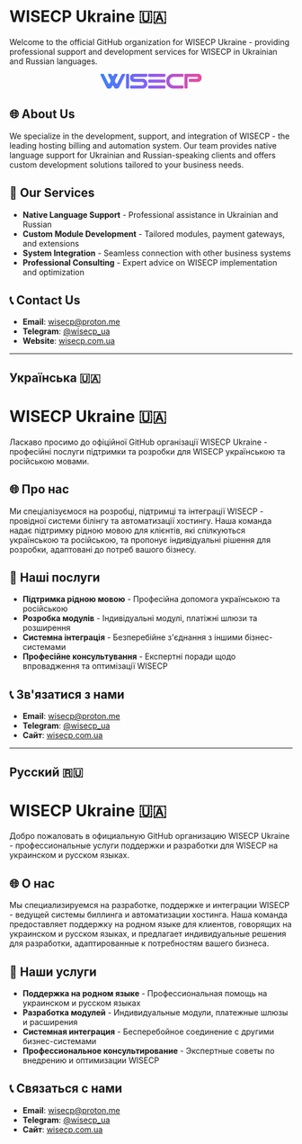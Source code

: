 # WISECP Ukraine 🇺🇦

Welcome to the official GitHub organization for WISECP Ukraine - providing professional support and development services for WISECP in Ukrainian and Russian languages.

<p align="center">
  <img src="https://github.com/WISECPUA/.github/raw/main/profile/logo.png" alt="WISECP Ukraine Logo" width="180">
</p>

## 🌐 About Us

We specialize in the development, support, and integration of WISECP - the leading hosting billing and automation system. Our team provides native language support for Ukrainian and Russian-speaking clients and offers custom development solutions tailored to your business needs.

## 🚀 Our Services

- **Native Language Support** - Professional assistance in Ukrainian and Russian
- **Custom Module Development** - Tailored modules, payment gateways, and extensions
- **System Integration** - Seamless connection with other business systems
- **Professional Consulting** - Expert advice on WISECP implementation and optimization

## 📞 Contact Us

- **Email**: wisecp@proton.me
- **Telegram**: [@wisecp_ua](https://t.me/wisecp_ua)
- **Website**: [wisecp.com.ua](https://wisecp.com.ua)

---

## Українська 🇺🇦

# WISECP Ukraine 🇺🇦

Ласкаво просимо до офіційної GitHub організації WISECP Ukraine - професійні послуги підтримки та розробки для WISECP українською та російською мовами.

## 🌐 Про нас

Ми спеціалізуємося на розробці, підтримці та інтеграції WISECP - провідної системи білінгу та автоматизації хостингу. Наша команда надає підтримку рідною мовою для клієнтів, які спілкуються українською та російською, та пропонує індивідуальні рішення для розробки, адаптовані до потреб вашого бізнесу.

## 🚀 Наші послуги

- **Підтримка рідною мовою** - Професійна допомога українською та російською
- **Розробка модулів** - Індивідуальні модулі, платіжні шлюзи та розширення
- **Системна інтеграція** - Безперебійне з'єднання з іншими бізнес-системами
- **Професійне консультування** - Експертні поради щодо впровадження та оптимізації WISECP

## 📞 Зв'язатися з нами

- **Email**: wisecp@proton.me
- **Telegram**: [@wisecp_ua](https://t.me/wisecp_ua)
- **Сайт**: [wisecp.com.ua](https://wisecp.com.ua)

---

## Русский 🇷🇺

# WISECP Ukraine 🇺🇦

Добро пожаловать в официальную GitHub организацию WISECP Ukraine - профессиональные услуги поддержки и разработки для WISECP на украинском и русском языках.

## 🌐 О нас

Мы специализируемся на разработке, поддержке и интеграции WISECP - ведущей системы биллинга и автоматизации хостинга. Наша команда предоставляет поддержку на родном языке для клиентов, говорящих на украинском и русском языках, и предлагает индивидуальные решения для разработки, адаптированные к потребностям вашего бизнеса.

## 🚀 Наши услуги

- **Поддержка на родном языке** - Профессиональная помощь на украинском и русском языках
- **Разработка модулей** - Индивидуальные модули, платежные шлюзы и расширения
- **Системная интеграция** - Бесперебойное соединение с другими бизнес-системами
- **Профессиональное консультирование** - Экспертные советы по внедрению и оптимизации WISECP

## 📞 Связаться с нами

- **Email**: wisecp@proton.me
- **Telegram**: [@wisecp_ua](https://t.me/wisecp_ua)
- **Сайт**: [wisecp.com.ua](https://wisecp.com.ua)
